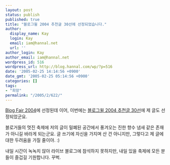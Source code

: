```yaml
---
layout: post
status: publish
published: true
title: "블로그윌 2004 추천글 30선에 선정되었습니다."
author:
  display_name: Kay
  login: Kay
  email: iam@hannal.net
  url: ''
author_login: Kay
author_email: iam@hannal.net
wordpress_id: 516
wordpress_url: http://blog.hannal.com/wp/?p=516
date: '2005-02-25 14:14:56 +0900'
date_gmt: '2005-02-25 05:14:56 +0900'
categories: []
tags:
- "희망"
permalink: "/2005/2/622/"
---
```

<p><a href="http://www.blog2004.org/blog/index.php?pl=46">Blog Fair 2004</a>에 선정된데 이어, 이번에는 <a href="http://chaekit.com/liveblog/index.php?pl=32">블로그윌 2004 추천글 30선</a>에 제 글도 선정되었군요.</p>
<p>블로거들의 멋진 축제에 저의 글이 밀폐된 공간에서 풍겨오는 진한 향수 냄새 같은 존재가 아니길 바라게 되는군요. 글 쓰기에 자신을 가지며 산 건 아니지만, 그렇다고 제 글에 대한 두려움을 가질 줄이야. :)</p>
<p>내일 시간이 녹녹치 않아 라이브 블로그에 참석하지 못하지만, 내일 있을 축제에 모든 분들이 즐겁길 기원합니다. 꾸벅.</p>
